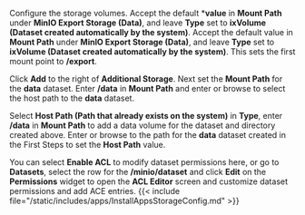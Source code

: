 &NewLine;

Configure the storage volumes. 
Accept the default ***value** in **Mount Path** under **MinIO Export Storage (Data)**, and leave **Type** set to **ixVolume (Dataset created automatically by the system)**.
Accept the default value in **Mount Path** under **MinIO Export Storage (Data)**, and leave **Type** set to **ixVolume (Dataset created automatically by the system)**.
This sets the first mount point to **/export**.

Click **Add** to the right of **Additional Storage**.
Next set the **Mount Path** for the **data** dataset. Enter **/data** in **Mount Path** and enter or browse to select the host path to the **data** dataset.

Select **Host Path (Path that already exists on the system)** in **Type**, enter **/data** in **Mount Path** to add a data volume for the dataset and directory created above.
Enter or browse to the path for the **data** dataset created in the First Steps to set the **Host Path** value.

You can select **Enable ACL** to modify dataset permissions here, or go to **Datasets**, select the row for the **/minio/dataset** and click **Edit** on the **Permissions** widget to open the **ACL Editor** screen and customize dataset permissions and add ACE entries.
{{< include file="/static/includes/apps/InstallAppsStorageConfig.md" >}}